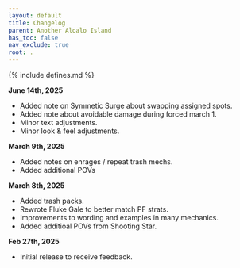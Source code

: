 ```yaml
---
layout: default
title: Changelog
parent: Another Aloalo Island
has_toc: false
nav_exclude: true
root: .
---
```


{% include defines.md %}

**June 14th, 2025**
* Added note on Symmetic Surge about swapping assigned spots.
* Added note about avoidable damage during forced march 1.
* Minor text adjustments.
* Minor look & feel adjustments.

**March 9th, 2025**
* Added notes on enrages / repeat trash mechs.
* Added additional POVs

**March 8th, 2025**
* Added trash packs.
* Rewrote Fluke Gale to better match PF strats.
* Improvements to wording and examples in many mechanics.
* Added additioal POVs from Shooting Star.

**Feb 27th, 2025**
* Initial release to receive feedback.
